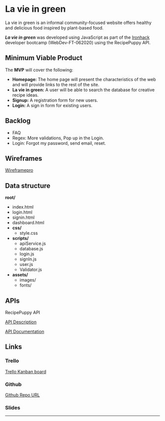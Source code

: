 # La vie in green

La vie in green is an informal community-focused website offers healthy and delicious food inspired by plant-based food.

***La vie in green*** was developed using JavaScript as part of the [Ironhack](https://www.ironhack.com/) developer bootcamp (WebDev-FT-062020) using the RecipePuppy API.

## Minimum Viable Product

The **MVP** will cover the following:

- **Homepage:** The home page will present the characteristics of the web and will provide links to the rest of the site.
- **La vie in green:** A user will be able to search the database for creative recipe ideas.
- **Signup:** A registration form for new users.
- **Login:** A sign in form for existing users. 

## Backlog

- FAQ
- Regex: More validations, Pop up in the Login. 
- Login: Forgot my password, send email, reset.

## Wireframes

[Wireframepro](‎⁨/Users/usuario/Ironhack/Projects/Project1/images/Wireframe.pdf)

## Data structure

**root/**

- index.html
- login.html
- signin.html
- dashboard.html
- **css/**
  - style.css
- **scripts/**
  - apiService.js
  - database.js
  - login.js
  - signIn.js
  - user.js
  - Validator.js
- **assets/**
  - images/
  - fonts/

## APIs

RecipePuppy API

[API Description](https://spoonacular.com/application/frontend/downloads/spoonacular-api-slides.pdf)

[API Documentation](https://rapidapi.com/brianiswu/api/recipe-puppy)

## Links

### Trello

[Trello Kanban board](https://trello.com/b/WZAxk1LV)

### Github

[Github Repo URL](https://github.com/mmazzariello/la-vie-in-green.git) 

### Slides

-----

